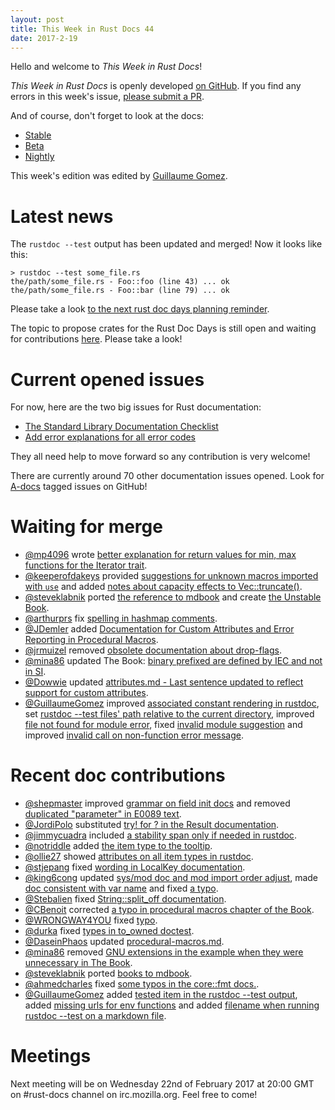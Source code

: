```yaml
---
layout: post
title: This Week in Rust Docs 44
date: 2017-2-19
---
```


Hello and welcome to *This Week in Rust Docs*!

*This Week in Rust Docs* is openly developed [on GitHub](https://github.com/GuillaumeGomez/this-week-in-rust-docs).
If you find any errors in this week's issue, [please submit a PR](https://github.com/GuillaumeGomez/this-week-in-rust-docs/pulls).

And of course, don't forget to look at the docs:

* [Stable](https://doc.rust-lang.org/)
* [Beta](http://doc.rust-lang.org/beta/)
* [Nightly](http://doc.rust-lang.org/nightly/)

This week's edition was edited by [Guillaume Gomez](https://github.com/GuillaumeGomez).

# Latest news

The `rustdoc --test` output has been updated and merged! Now it looks like this:

```
> rustdoc --test some_file.rs
the/path/some_file.rs - Foo::foo (line 43) ... ok
the/path/some_file.rs - Foo::bar (line 79) ... ok
```

Please take a look [to the next rust doc days planning reminder](https://users.rust-lang.org/t/reminder-planning-the-next-rust-doc-days/6901).

The topic to propose crates for the Rust Doc Days is still open and waiting for contributions [here](https://users.rust-lang.org/t/call-for-proposals-for-next-rust-doc-days-crates/6685). Please take a look!

# Current opened issues

For now, here are the two big issues for Rust documentation:

* [The Standard Library Documentation Checklist](https://github.com/rust-lang/rust/issues/29329)
* [Add error explanations for all error codes](https://github.com/rust-lang/rust/issues/32777)

They all need help to move forward so any contribution is very welcome!

There are currently around 70 other documentation issues opened. Look for [A-docs](https://github.com/rust-lang/rust/issues?q=is%3Aopen+is%3Aissue+label%3AA-docs) tagged issues on GitHub!

# Waiting for merge

* [@mp4096](https://github.com/mp4096) wrote [better explanation for return values for min, max functions for the Iterator trait](https://github.com/rust-lang/rust/pull/39955).
* [@keeperofdakeys](https://github.com/keeperofdakeys) provided [suggestions for unknown macros imported with `use`](https://github.com/rust-lang/rust/pull/39953) and added [notes about capacity effects to Vec::truncate()](https://github.com/rust-lang/rust/pull/39738).
* [@steveklabnik](https://github.com/steveklabnik) ported [the reference to mdbook](https://github.com/rust-lang/rust/pull/39855) and create [the Unstable Book](https://github.com/rust-lang/rust/pull/39866).
* [@arthurprs](https://github.com/arthurprs) fix [spelling in hashmap comments](https://github.com/rust-lang/rust/pull/39937).
* [@JDemler](https://github.com/JDemler) added [Documentation for Custom Attributes and Error Reporting in Procedural Macros](https://github.com/rust-lang/rust/pull/39845).
* [@jrmuizel](https://github.com/jrmuizel) removed [obsolete documentation about drop-flags](https://github.com/rust-lang/rust/pull/39304).
* [@mina86](https://github.com/mina86) updated The Book: [binary prefixed are defined by IEC and not in SI](https://github.com/rust-lang/rust/pull/39777).
* [@Dowwie](https://github.com/Dowwie) updated [attributes.md - Last sentence updated to reflect support for custom attributes](https://github.com/rust-lang/rust/pull/39691).
* [@GuillaumeGomez](https://github.com/GuillaumeGomez) improved [associated constant rendering in rustdoc](https://github.com/rust-lang/rust/pull/39944), set [rustdoc --test files' path relative to the current directory](https://github.com/rust-lang/rust/pull/39859), improved [file not found for module error](https://github.com/rust-lang/rust/pull/39765), fixed [invalid module suggestion](https://github.com/rust-lang/rust/pull/38255) and improved [invalid call on non-function error message](https://github.com/rust-lang/rust/pull/39814).

# Recent doc contributions

* [@shepmaster](https://github.com/shepmaster) improved [grammar on field init docs](https://github.com/rust-lang/rust/pull/39760) and removed [duplicated "parameter" in E0089 text](https://github.com/rust-lang/rust/pull/39758).
* [@JordiPolo](https://github.com/JordiPolo) substituted [try! for ? in the Result documentation](https://github.com/rust-lang/rust/pull/39756).
* [@jimmycuadra](https://github.com/jimmycuadra) included [a stability span only if needed in rustdoc](https://github.com/rust-lang/rust/pull/39740).
* [@notriddle](https://github.com/notriddle) added [the item type to the tooltip](https://github.com/rust-lang/rust/pull/39697).
* [@ollie27](https://github.com/ollie27) showed [attributes on all item types in rustdoc](https://github.com/rust-lang/rust/pull/39654).
* [@stjepang](https://github.com/stjepang) fixed [wording in LocalKey documentation](https://github.com/rust-lang/rust/pull/39862).
* [@king6cong](https://github.com/king6cong) updated [sys/mod doc and mod import order adjust](https://github.com/rust-lang/rust/pull/39844), made [doc consistent with var name](https://github.com/rust-lang/rust/pull/39839) and fixed [a typo](https://github.com/rust-lang/rust/pull/39784).
* [@Stebalien](https://github.com/Stebalien) fixed [String::split_off documentation](https://github.com/rust-lang/rust/pull/39904).
* [@CBenoit](https://github.com/CBenoit) corrected [a typo in procedural macros chapter of the Book](https://github.com/rust-lang/rust/pull/39847).
* [@WRONGWAY4YOU](https://github.com/WRONGWAY4YOU) fixed [typo](https://github.com/rust-lang/rust/pull/39846).
* [@durka](https://github.com/durka) fixed [types in to_owned doctest](https://github.com/rust-lang/rust/pull/39836).
* [@DaseinPhaos](https://github.com/DaseinPhaos) updated [procedural-macros.md](https://github.com/rust-lang/rust/pull/39840).
* [@mina86](https://github.com/mina86) removed [GNU extensions in the example when they were unnecessary in The Book](https://github.com/rust-lang/rust/pull/39775).
* [@steveklabnik](https://github.com/steveklabnik) ported [books to mdbook](https://github.com/rust-lang/rust/pull/39633).
* [@ahmedcharles](https://github.com/ahmedcharles) fixed [some typos in the core::fmt docs.](https://github.com/rust-lang/rust/pull/39778).
* [@GuillaumeGomez](https://github.com/GuillaumeGomez) added [tested item in the rustdoc --test output](https://github.com/rust-lang/rust/pull/39743), added [missing urls for env functions](https://github.com/rust-lang/rust/pull/39928) and added [filename when running rustdoc --test on a markdown file](https://github.com/rust-lang/rust/pull/39788).

# Meetings

Next meeting will be on Wednesday 22nd of February 2017 at 20:00 GMT on #rust-docs channel on irc.mozilla.org. Feel free to come!
